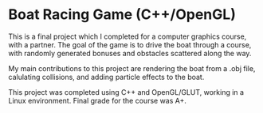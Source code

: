 # Boat Racing Game (C++/OpenGL)

This is a final project which I completed for a computer graphics course, with a partner. The goal of the game is to drive the boat through a course, with randomly generated bonuses and obstacles scattered along the way.

My main contributions to this project are rendering the boat from a .obj file, calulating collisions, and adding particle effects to the boat.

This project was completed using C++ and OpenGL/GLUT, working in a Linux environment. Final grade for the course was A+.
